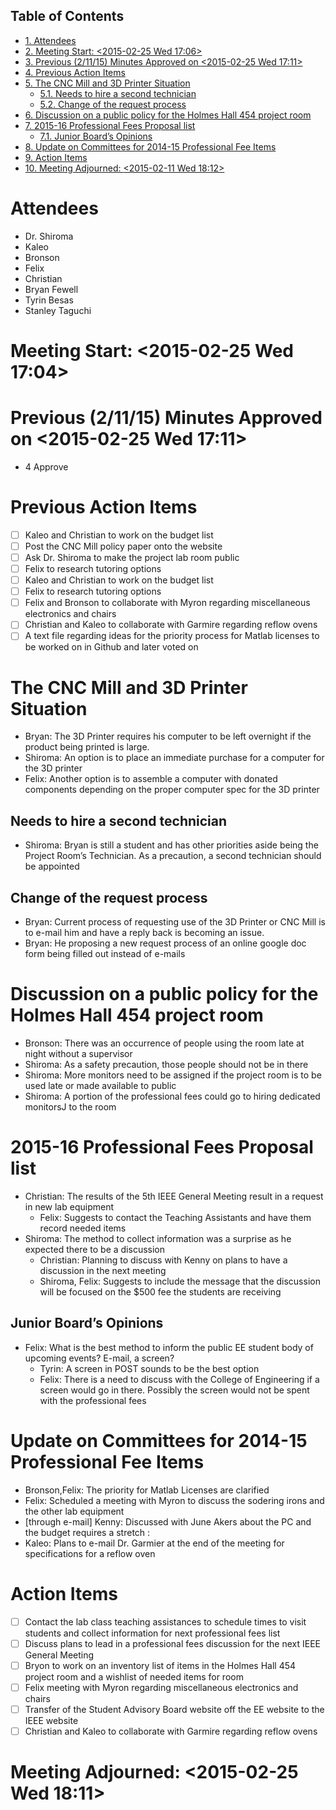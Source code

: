 <div id="table-of-contents">
<h2>Table of Contents</h2>
<div id="text-table-of-contents">
<ul>
<li><a href="#sec-1">1. Attendees</a></li>
<li><a href="#sec-2">2. Meeting Start: <span class="timestamp-wrapper"><span class="timestamp">&lt;2015-02-25 Wed 17:06&gt;</span></span></a></li>
<li><a href="#sec-3">3. Previous (2/11/15) Minutes Approved on <span class="timestamp-wrapper"><span class="timestamp">&lt;2015-02-25 Wed 17:11&gt;</span></span></a></li>
<li><a href="#sec-4">4. Previous Action Items</a></li>
<li><a href="#sec-5">5. The CNC Mill and 3D Printer Situation</a>
<ul>
<li><a href="#sec-5-1">5.1. Needs to hire a second technician</a></li>
<li><a href="#sec-5-2">5.2. Change of the request process</a></li>
</ul>
</li>
<li><a href="#sec-6">6. Discussion on a public policy for the Holmes Hall 454 project room</a></li>
<li><a href="#sec-7">7. 2015-16 Professional Fees Proposal list</a>
<ul>
<li><a href="#sec-7-1">7.1. Junior Board’s Opinions</a></li>
</ul>
</li>
<li><a href="#sec-8">8. Update on Committees for 2014-15 Professional Fee Items</a></li>
<li><a href="#sec-9">9. Action Items</a></li>
<li><a href="#sec-10">10. Meeting Adjourned: <span class="timestamp-wrapper"><span class="timestamp">&lt;2015-02-11 Wed 18:12&gt;</span></span></a></li>
</ul>
</div>
</div>

# Attendees<a id="sec-1" name="sec-1"></a>

-   Dr. Shiroma
-   Kaleo
-   Bronson
-   Felix
-   Christian
-   Bryan Fewell
-   Tyrin Besas
-   Stanley Taguchi

# Meeting Start: <span class="timestamp-wrapper"><span class="timestamp">&lt;2015-02-25 Wed 17:04&gt;</span></span><a id="sec-2" name="sec-2"></a>

# Previous (2/11/15) Minutes Approved on <span class="timestamp-wrapper"><span class="timestamp">&lt;2015-02-25 Wed 17:11&gt;</span></span><a id="sec-3" name="sec-3"></a>

-   4 Approve

# Previous Action Items<a id="sec-4" name="sec-4"></a>

-   [ ] Kaleo and Christian to work on the budget list
-   [ ] Post the CNC Mill policy paper onto the website
-   [ ] Ask Dr. Shiroma to make the project lab room public
-   [ ] Felix to research tutoring options
-   [ ] Kaleo and Christian to work on the budget list
-   [ ] Felix to research tutoring options
-   [ ] Felix and Bronson to collaborate with Myron regarding  miscellaneous electronics and chairs
-   [ ] Christian and Kaleo to collaborate with Garmire regarding reflow ovens
-   [ ] A text file regarding ideas for the priority process for Matlab licenses to be worked on in Github and later voted on

# The CNC Mill and 3D Printer Situation<a id="sec-5" name="sec-5"></a>

-   Bryan: The 3D Printer requires his computer to be left overnight if the product being printed is large.  
   -   Shiroma: An option is to place an immediate purchase for a computer for the 3D printer
   -   Felix: Another option is to assemble a computer with donated components depending on the proper computer spec for the 3D printer 

## Needs to hire a second technician <a id="sec-5-1" name="sec-5-1"></a>

-   Shiroma: Bryan is still a student and has other priorities aside being the Project Room’s Technician. As a precaution, a second technician should be appointed

## Change of the request process<a id="sec-5-2" name="sec-5-2"></a>

-   Bryan: Current process of requesting use of the 3D Printer or CNC Mill is to e-mail  him and have a reply back is becoming an issue. 
-   Bryan: He proposing a new request process of an online google doc form being filled out instead of e-mails

# Discussion on a public policy for the Holmes Hall 454 project room<a id="sec-6" name="sec-6"></a>

-   Bronson: There was an occurrence of people using the room late at night without a supervisor
-   Shiroma: As a safety precaution, those people should not be in there 
-   Shiroma: More monitors need to be assigned if the project room is to be used late or made available to public
-   Shiroma: A portion of the professional fees could go to hiring dedicated monitorsJ to the room

# 2015-16 Professional Fees Proposal list<a id="sec-7" name="sec-7"></a>

-   Christian:  The results of the 5th IEEE General Meeting result in a request in new lab equipment
    -    Felix:  Suggests to contact the Teaching Assistants and have them record needed items
-   Shiroma: The method to collect information was a surprise as he expected there to be a discussion
    -   Christian:  Planning to discuss with Kenny on plans to have a discussion in the next meeting
    -   Shiroma, Felix: Suggests to include the message that the discussion will be focused on the $500 fee the students are receiving

## Junior Board’s Opinions <a id="sec-7-1" name="sec-7-1"></a>

-  Felix: What is the best method to inform the public EE student body of upcoming events? E-mail, a screen?
   -   Tyrin: A screen in POST sounds to be the best option
      -   Felix: There is a need to discuss with the College of Engineering if a screen would go in there. Possibly the screen would not be spent with the professional fees

# Update on Committees for 2014-15 Professional Fee Items<a id="sec-8" name="sec-8"></a>

-   Bronson,Felix: The priority for Matlab Licenses are clarified
-   Felix: Scheduled a meeting with Myron  to discuss the sodering irons and the other lab equipment
-   [through e-mail] Kenny: Discussed with June Akers about the PC and the budget requires a stretch :
-   Kaleo: Plans to e-mail Dr. Garmier at the end of the meeting for specifications for a reflow oven

# Action Items<a id="sec-9" name="sec-9"></a>

-   [ ] Contact the lab class teaching assistances to schedule times to visit students and collect information for next professional fees list
-   [ ] Discuss plans to lead in a professional fees discussion for the next IEEE General Meeting
-   [ ] Bryon to work on an inventory list of items in the Holmes Hall 454 project room and a wishlist of needed items for room
-   [ ] Felix meeting with Myron regarding miscellaneous electronics and chairs
-   [ ] Transfer of the Student Advisory Board website off the EE website to the IEEE website
-   [ ] Christian and Kaleo to collaborate with Garmire regarding reflow ovens

# Meeting Adjourned: <span class="timestamp-wrapper"><span class="timestamp">&lt;2015-02-25 Wed 18:11&gt;</span></span><a id="sec-10" name="sec-10"></a>
